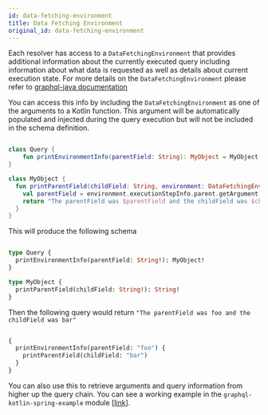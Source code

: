 ```yaml
---
id: data-fetching-environment
title: Data Fetching Environment
original_id: data-fetching-environment
---
```

Each resolver has access to a `DataFetchingEnvironment` that provides additional information about the currently executed query including information about what data is requested
as well as details about current execution state. For more details on the `DataFetchingEnvironment` please refer to [graphql-java documentation](https://www.graphql-java.com/documentation/v14/data-fetching/)

You can access this info by including the `DataFetchingEnvironment` as one of the arguments to a Kotlin function. This argument will be automatically populated and injected
during the query execution but will not be included in the schema definition.

```kotlin

class Query {
    fun printEnvironmentInfo(parentField: String): MyObject = MyObject()
}

class MyObject {
  fun printParentField(childField: String, environment: DataFetchingEnvironment): String {
    val parentField = environment.executionStepInfo.parent.getArgument("parentField")
    return "The parentField was $parentField and the childField was $childField"
  }
}

```

This will produce the following schema

```graphql

type Query {
  printEnvironmentInfo(parentField: String!): MyObject!
}

type MyObject {
  printParentField(childField: String!): String!
}

```

Then the following query would return `"The parentField was foo and the childField was bar"`

```graphql

{
  printEnvironmentInfo(parentField: "foo") {
    printParentField(childField: "bar")
  }
}

```

You can also use this to retrieve arguments and query information from higher up the query chain. You can see a working
example in the `graphql-kotlin-spring-example` module
\[[link](https://github.com/ExpediaGroup/graphql-kotlin/blob/master/examples/spring/src/main/kotlin/com/expediagroup/graphql/examples/query/EnvironmentQuery.kt)].
